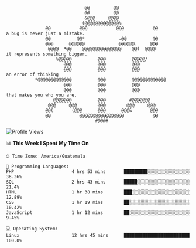                                                                                 
                                  @@         @@                                 
                                  @@         @@                                 
                                  &@@@     @@@@                                 
                                 (@@@@@@@@@@@@@%                                
                   @@           @@@           @@@           @@                  a bug is never just a mistake.
                   @@          @@*             .@@          @@                  
                   @@@      @@@@@@             @@@@@@.     @@@                  
                    @@@@  *@@    @@@@@@@@@@@@@@@    @@(  @@@@                   it represents something bigger.
                       %@@@@@          @@@          @@@@@/                      
                          @@@          @@@          @@@                         
                          @@@          @@@          @@@                         an error of thinking
               *@@@@@@@@@@@@@          @@@          @@@@@@@@@@@@@               
                          @@@          @@@          @@@                         
                          @@@          @@@          @@@                         that makes you who you are.
                      @@@@@@@          @@@         #@@@@@@@                     
                    @@@     @@@        @@@        @@@     @@@                   
                   @@(       (@@@      @@@      @@@&       @@@                  
                   @@           @@@@@@@@@@@@@@@@@           @@                  
                                      #@@@#                                     


<!--
**floresvfer/floresvfer** is a ✨ _special_ ✨ repository because its `README.md` (this file) appears on your GitHub profile.

Here are some ideas to get you started:

- 🔭 I’m currently working on ...
- 🌱 I’m currently learning ...
- 👯 I’m looking to collaborate on ...
- 🤔 I’m looking for help with ...
- 💬 Ask me about ...
- 📫 How to reach me: ...
- 😄 Pronouns: ...
- ⚡ Fun fact: ...
-->

  

<!--START_SECTION:waka-->
![Profile Views](http://img.shields.io/badge/Profile%20Views-163-blue)

📊 **This Week I Spent My Time On** 

```text
⌚︎ Time Zone: America/Guatemala

💬 Programming Languages: 
PHP                      4 hrs 53 mins       █████████░░░░░░░░░░░░░░░░   38.36% 
SQL                      2 hrs 43 mins       █████░░░░░░░░░░░░░░░░░░░░   21.4% 
HTML                     1 hr 38 mins        ███░░░░░░░░░░░░░░░░░░░░░░   12.89% 
CSS                      1 hr 19 mins        ██░░░░░░░░░░░░░░░░░░░░░░░   10.42% 
JavaScript               1 hr 12 mins        ██░░░░░░░░░░░░░░░░░░░░░░░   9.45%

💻 Operating System: 
Linux                    12 hrs 45 mins      █████████████████████████   100.0%

```


<!--END_SECTION:waka-->
